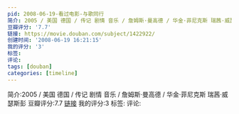 ```yaml
---
pid: 2008-06-19-看过电影-与歌同行
简介: 2005 / 美国 德国 / 传记 剧情 音乐 / 詹姆斯·曼高德 / 华金·菲尼克斯 瑞茜·威瑟斯彭
豆瓣评分: '7.7'
链接: https://movie.douban.com/subject/1422922/
创建时间: '2008-06-19 16:21:15'
我的评分: '3'
标签:
评论:
tags: [douban]
categories: [timeline]
---
```

简介:2005 / 美国 德国 / 传记 剧情 音乐 / 詹姆斯·曼高德 / 华金·菲尼克斯 瑞茜·威瑟斯彭
豆瓣评分:7.7
[链接](https://movie.douban.com/subject/1422922/)
我的评分:3
标签:
评论:
